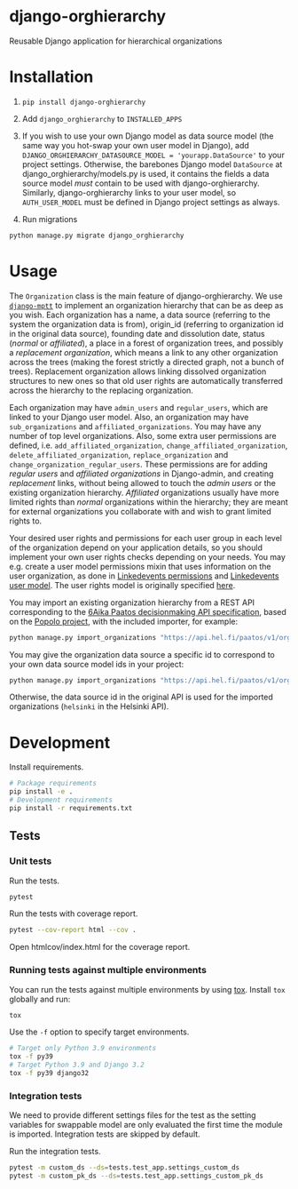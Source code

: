 # django-orghierarchy

Reusable Django application for hierarchical organizations

# Installation

1. `pip install django-orghierarchy`

2. Add `django_orghierarchy` to `INSTALLED_APPS`

3. If you wish to use your own Django model as data source model (the same way you hot-swap your own user model in Django), add `DJANGO_ORGHIERARCHY_DATASOURCE_MODEL = 'yourapp.DataSource'` to your project settings. Otherwise, the barebones Django model `DataSource` at django_orghierarchy/models.py is used, it contains the fields a data source model *must* contain to be used with django-orghierarchy. Similarly, django-orghierarchy links to your user model, so `AUTH_USER_MODEL` must be defined in Django project settings as always.

4. Run migrations

 ```bash
 python manage.py migrate django_orghierarchy
 ```


# Usage

The `Organization` class is the main feature of django-orghierarchy. We use [`django-mptt`](https://github.com/django-mptt/django-mptt/) to implement an organization hierarchy that can be as deep as you wish. Each organization has a name, a data source (referring to the system the organization data is from), origin_id (referring to organization id in the original data source), founding date and dissolution date, status (*normal* or *affiliated*), a place in a forest of organization trees, and possibly a *replacement organization*, which means a link to any other organization across the trees (making the forest strictly a directed graph, not a bunch of trees). Replacement organization allows linking dissolved organization structures to new ones so that old user rights are automatically transferred across the hierarchy to the replacing organization.

Each organization may have `admin_users` and `regular_users`, which are linked to your Django user model. Also, an organization may have `sub_organizations` and `affiliated_organizations`. You may have any number of top level organizations. Also, some extra user permissions are defined, i.e. `add_affiliated_organization`, `change_affiliated_organization`, `delete_affiliated_organization`, `replace_organization` and `change_organization_regular_users`. These permissions are for adding *regular users* and *affiliated organizations* in Django-admin, and creating *replacement* links, without being allowed to touch the *admin users* or the existing organization hierarchy. *Affiliated* organizations usually have more limited rights than *normal* organizations within the hierarchy; they are meant for external organizations you collaborate with and wish to grant limited rights to.

Your desired user rights and permissions for each user group in each level of the organization depend on your application details, so you should implement your own user rights checks depending on your needs. You may e.g. create a user model permissions mixin that uses information on the user organization, as done in [Linkedevents permissions](https://github.com/City-of-Helsinki/linkedevents/blob/master/events/permissions.py) and [Linkedevents user model](https://github.com/City-of-Helsinki/linkedevents/blob/master/helevents/models.py). The user rights model is originally specified [here](https://github.com/City-of-Helsinki/linkedevents/issues/235).

You may import an existing organization hierarchy from a REST API corresponding to the [6Aika Paatos decisionmaking API specification](https://github.com/6aika/api-paatos), based on the [Popolo project](http://www.popoloproject.com/), with the included importer, for example:
```bash
python manage.py import_organizations "https://api.hel.fi/paatos/v1/organization/"
```
    
You may give the organization data source a specific id to correspond to your own data source model ids in your project:
```bash
python manage.py import_organizations "https://api.hel.fi/paatos/v1/organization/" -s original_id:imported_id
```

Otherwise, the data source id in the original API is used for the imported organizations (`helsinki` in the Helsinki API).


# Development

Install requirements.

```bash
# Package requirements
pip install -e .
# Development requirements
pip install -r requirements.txt
```


## Tests


### Unit tests

Run the tests.

```bash
pytest
```

Run the tests with coverage report.

```bash
pytest --cov-report html --cov .
```
    
Open htmlcov/index.html for the coverage report.


### Running tests against multiple environments

You can run the tests against multiple environments by using [tox](https://tox.readthedocs.io/en/latest/).
Install `tox` globally and run:

```bash
tox
```

Use the `-f` option to specify target environments.

```bash
# Target only Python 3.9 environments
tox -f py39
# Target Python 3.9 and Django 3.2
tox -f py39 django32
```


### Integration tests

We need to provide different settings files for the test as the
setting variables for swappable model are only evaluated the first
time the module is imported. Integration tests are skipped by default.

Run the integration tests.
```bash
pytest -m custom_ds --ds=tests.test_app.settings_custom_ds
pytest -m custom_pk_ds --ds=tests.test_app.settings_custom_pk_ds
```

